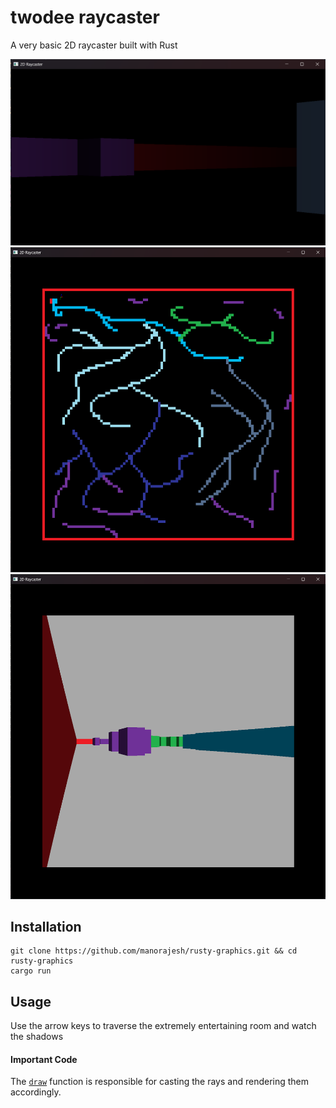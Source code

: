 # twodee raycaster
A very basic 2D raycaster built with Rust

![Demo picture](https://github.com/manorajesh/rusty-graphics/blob/threedee/images/demo1.png)
![Demo picture](https://github.com/manorajesh/rusty-graphics/blob/threedee/images/demo2.png)
![Demo picture](https://github.com/manorajesh/rusty-graphics/blob/threedee/images/demo3.png)

## Installation
```
git clone https://github.com/manorajesh/rusty-graphics.git && cd rusty-graphics
cargo run
```

## Usage
Use the arrow keys to traverse the extremely entertaining room and watch the shadows

#### Important Code
The [`draw`](https://github.com/manorajesh/rusty-graphics/blob/cdf31fba1238801ae4804fe2ce98fec9d935985d/src/raycaster.rs#L147-L207) function is responsible for casting the rays and rendering them accordingly.
